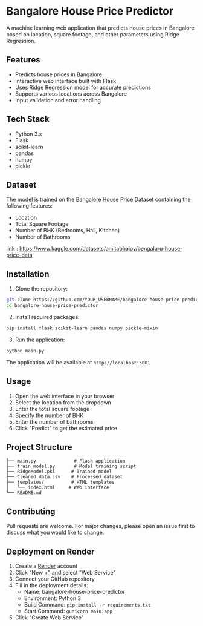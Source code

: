 # Bangalore House Price Predictor

A machine learning web application that predicts house prices in Bangalore based on location, square footage, and other parameters using Ridge Regression.

## Features

- Predicts house prices in Bangalore
- Interactive web interface built with Flask
- Uses Ridge Regression model for accurate predictions
- Supports various locations across Bangalore
- Input validation and error handling

## Tech Stack

- Python 3.x
- Flask
- scikit-learn
- pandas
- numpy
- pickle

## Dataset

The model is trained on the Bangalore House Price Dataset containing the following features:

- Location
- Total Square Footage
- Number of BHK (Bedrooms, Hall, Kitchen)
- Number of Bathrooms

link : https://www.kaggle.com/datasets/amitabhajoy/bengaluru-house-price-data

## Installation

1. Clone the repository:

```bash
git clone https://github.com/YOUR_USERNAME/bangalore-house-price-predictor.git
cd bangalore-house-price-predictor
```

2. Install required packages:

```bash
pip install flask scikit-learn pandas numpy pickle-mixin
```

3. Run the application:

```bash
python main.py
```

The application will be available at `http://localhost:5001`

## Usage

1. Open the web interface in your browser
2. Select the location from the dropdown
3. Enter the total square footage
4. Specify the number of BHK
5. Enter the number of bathrooms
6. Click "Predict" to get the estimated price

## Project Structure

```
├── main.py              # Flask application
├── train_model.py       # Model training script
├── RidgeModel.pkl      # Trained model
├── Cleaned_data.csv    # Processed dataset
├── templates/          # HTML templates
│   └── index.html     # Web interface
└── README.md
```

## Contributing

Pull requests are welcome. For major changes, please open an issue first to discuss what you would like to change.

## Deployment on Render

1. Create a [Render](https://render.com) account
2. Click "New +" and select "Web Service"
3. Connect your GitHub repository
4. Fill in the deployment details:
   - Name: bangalore-house-price-predictor
   - Environment: Python 3
   - Build Command: `pip install -r requirements.txt`
   - Start Command: `gunicorn main:app`
5. Click "Create Web Service"

